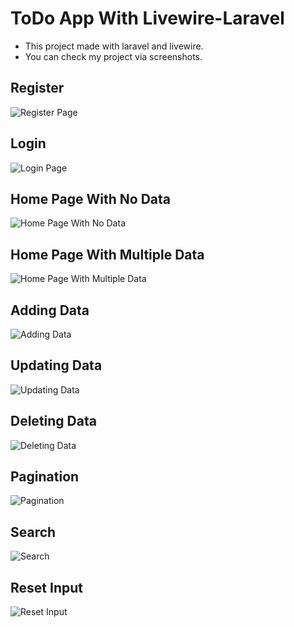 # ToDo App With Livewire-Laravel

-   This project made with laravel and livewire.
-   You can check my project via screenshots.

## Register

![Register Page](https://tolgin.com/todoapp-screenshots/ss1.png)

## Login

![Login Page](https://tolgin.com/todoapp-screenshots/ss2.png)

## Home Page With No Data

![Home Page With No Data](https://tolgin.com/todoapp-screenshots/ss3.png)

## Home Page With Multiple Data

![Home Page With Multiple Data](https://tolgin.com/todoapp-screenshots/ss5.png)

## Adding Data

![Adding Data](https://tolgin.com/todoapp-screenshots/gif1.gif)

## Updating Data

![Updating Data](https://tolgin.com/todoapp-screenshots/gif2.gif)

## Deleting Data

![Deleting Data](https://tolgin.com/todoapp-screenshots/gif3.gif)

## Pagination

![Pagination](https://tolgin.com/todoapp-screenshots/gif4.gif)

## Search

![Search](https://tolgin.com/todoapp-screenshots/gif5.gif)

## Reset Input

![Reset Input](https://tolgin.com/todoapp-screenshots/gif6.gif)
